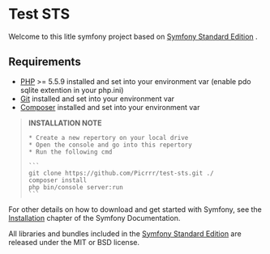 # Test STS

Welcome to this litle symfony project based on [Symfony Standard Edition][2] .

## Requirements

* [PHP][3] >= 5.5.9 installed and set into your environment var (enable pdo sqlite extention in your php.ini)
* [Git][4] installed and set into your environment var
* [Composer][5] installed and set into your environment var

> **INSTALLATION NOTE**
>
>	  * Create a new repertory on your local drive
>	  * Open the console and go into this repertory
>	  * Run the following cmd
>
>     ```
>     git clone https://github.com/Picrrr/test-sts.git ./
>     composer install
>     php bin/console server:run
>     ```

For other details on how to download and get started with Symfony, see the
[Installation][1] chapter of the Symfony Documentation.

All libraries and bundles included in the [Symfony Standard Edition][2] are
released under the MIT or BSD license.

[1]:  https://symfony.com/doc/3.3/setup.html
[2]:  https://github.com/symfony/symfony-standard
[3]:  http://windows.php.net/download/
[4]:  https://git-scm.com/downloads
[5]:  https://getcomposer.org/doc/00-intro.md#using-the-installer